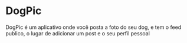 # DogPic
DogPic é um aplicativo onde você posta a foto do seu dog, e tem o feed publico, o lugar de adicionar um post e o seu perfil pessoal
